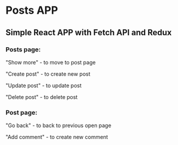 # Posts APP
## Simple React APP with Fetch API and Redux

### Posts page:
"Show more" -  to move to post page


"Create post" - to create new post


"Update post" - to update post


"Delete post" - to delete post

### Post page:
"Go back" - to back to previous open page


"Add comment" - to create new comment

